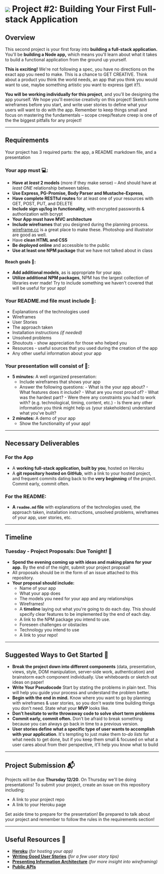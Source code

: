 # ![](https://ga-dash.s3.amazonaws.com/production/assets/logo-9f88ae6c9c3871690e33280fcf557f33.png) Project #2: Building Your First Full-stack Application

## Overview

This second project is your first foray into **building a full-stack application.** You'll be **building a Node app,** which means you'll learn about what it takes to build a functional application from the ground up yourself.

**This is exciting!** We're not following a spec, you have no directions on the exact app you need to make.  This is a chance to GET CREATIVE.  Think about a product you think the world needs, an app that you think you would want to use, maybe something artistic you want to express (get it?).

**You will be working individually for this project**, and you'll be designing the app yourself. We hope you'll exercise creativity on this project! Sketch some wireframes before you start, and write user stories to define what your users will want to do with the app. Remember to keep things small and focus on mastering the fundamentals – scope creep/feature creep is one of the the biggest pitfalls for any project!

---

## Requirements
Your project has 3 required parts: the app, a README markdown file, and a presentation

### Your app must :computer::
* **Have at _least_ 2 models** (more if they make sense) – And should have at _least ONE_ relationship between tables.
* **Use Express, PG-Promise, Body Parser and Mustache-Express**,
* **Have complete RESTful routes** for at least one of your resources with GET, POST, PUT, and DELETE
* **Include sign up/log in functionality**, with encrypted passwords & authorization with bcrypt
* **Your App must have MVC architecture**
* **Include wireframes** that you designed during the planning process.  [wireframe.cc](https://wireframe.cc/) is a great place to make these.  Photoshop and illustrator are good as well.
* Have **clean HTML and CSS**
* **Be deployed online** and accessible to the public
* **Use at least one NPM package** that we have not talked about in class

#### Reach goals :tada::
* **Add additional models**, as is appropriate for your app.
* **Utilize additional NPM packages**, NPM has the largest collection of libraries ever made! Try to include something we haven't covered that will be useful for your app!

### Your README.md file must include :memo::
* Explanations of the technologies used
* Wireframes
* User Stories
* The approach taken
* Installation instructions _(if needed)_
* Unsolved problems
* Shoutouts - show appreciation for those who helped you
* Resources - useful sources that you used during the creation of the app
* Any other useful information about your app

### Your presentation will consist of :speech_balloon::
- **5 minutes:** A well organized presentation:
    - Include wireframes that shows your app
    - Answer the following questions:
	      - What is the your app about?
	      - What features does it include?
	      - What are you most proud of?
	      - What was the hardest part?
	      - Were there any constraints you had to work with? (e.g. technological, timing, content, etc.)
	      - Is there any other information you think might help us (your stakeholders) understand what you've built?
- **2 minutes:** A demo of your app
    - Show the functionality of your app!

---

## Necessary Deliverables

### For the App

* A **working full-stack application, built by you**, hosted on Heroku
* A **git repository hosted on GitHub**, with a link to your hosted project,  and frequent commits dating back to the **very beginning** of the project. Commit early, commit often.

### For the README:

* **A ``readme.md`` file** with explanations of the technologies used, the approach taken, installation instructions, unsolved problems, wireframes of your app, user stories, etc.

---

## Timeline

### Tuesday - Project Proposals: Due Tonight! :calendar:
* **Spend the evening coming up with ideas and making plans for your app.** By the end of the night, submit your project proposal!
* All proposals should be in the form of an issue attached to this repository.
* __Your proposal should include:__
    - Name of your app
    - What your app does
    - The models you need for your app and any relationships
    - Wireframes!
    - A **timeline** laying out what you're going to do each day. This should specify clear features to be implemented by the end of each day.
    - A link to the NPM package you intend to use.
    - Foreseen challenges or obstacles
    - Technology you intend to use
    - A link to your repo!
    

---

## Suggested Ways to Get Started :checkered_flag:

* **Break the project down into different components** (data, presentation, views, style, DOM manipulation, server-side work, authentication) and brainstorm each component individually. Use whiteboards or sketch out ideas on paper!
* **Write Your Pseudocode** Start by stating the problems in plain text. This will help you guide your process and understand the problem better.
* **Begin with the end in mind.** Know where you want to go by planning with wireframes & user stories, so you don't waste time building things you don't need. State what your **MVP** looks like.
* **Don’t hesitate to write throwaway code to solve short term problems**
* **Commit early, commit often.** Don’t be afraid to break something because you can always go back in time to a previous version.
* **User stories define what a specific type of user wants to accomplish with your application**. It's tempting to just make them _to-do lists_ for what needs to get done, but if you keep them small & focused on what a user cares about from their perspective, it'll help you know what to build

---

## Project Submission :mailbox_with_mail:

Projects will be due **Thursday 12/20**.  On Thursday we'll be doing presentations!  To submit your project, create an issue on this repository including:

- A link to your project repo
- A link to your Heroku page

Set aside time to prepare for the presentation!  Be prepared to talk about your project and remember to follow the rules in the requirements section!

---

## Useful Resources :link:

* **[Heroku](http://www.heroku.com)** _(for hosting your app)_
* **[Writing Good User Stories](http://www.mariaemerson.com/user-stories/)** _(for a few user story tips)_
* **[Presenting Information Architecture](http://webstyleguide.com/wsg3/3-information-architecture/4-presenting-information.html)** _(for more insight into wireframing)_
* **[Public APIs](https://github.com/toddmotto/public-apis)**


